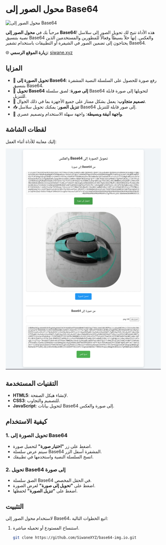 # محول الصور إلى Base64

![محول الصور إلى Base64](https://img.shields.io/badge/Base64-Image_Converter-brightgreen)

مرحباً بك في **محول الصور إلى Base64**! هذه الأداة تتيح لك تحويل الصور إلى سلاسل نصية بتنسيق Base64 والعكس. إنها حلاً بسيطاً وفعالاً للمطورين والمستخدمين الذين يحتاجون إلى تضمين الصور في الشيفرة أو التطبيقات باستخدام تشفير Base64.

🌐 **زيارة الموقع الرسمي**: [siwane.xyz](https://siwane.xyz)

## المزايا

- 🔄 **تحويل الصورة إلى Base64**: رفع صورة للحصول على السلسلة النصية المشفرة بتنسيق Base64.
- 🔄 **تحويل Base64 إلى صورة**: لصق سلسلة Base64 لتحويلها إلى صورة قابلة للتنزيل.
- 📱 **تصميم متجاوب**: يعمل بشكل ممتاز على جميع الأجهزة بما في ذلك الجوال.
- 📥 **تنزيل الصور**: يمكنك تحويل سلاسل Base64 إلى صور قابلة للتنزيل.
- 🎨 **واجهة أنيقة وبسيطة**: واجهة سهلة الاستخدام وتصميم عصري.

## لقطات الشاشة

إليك معاينة للأداة أثناء العمل:

![Screenshot](https://raw.githubusercontent.com/SiwaneXYZ/base64-img.io/refs/heads/main/Screenshot.png)

## التقنيات المستخدمة

- **HTML5**: لإنشاء هيكل الصفحة.
- **CSS3**: للتصميم والتجاوب.
- **JavaScript**: لتحويل بيانات Base64 إلى صورة والعكس.

## كيفية الاستخدام

### 1. تحويل الصورة إلى Base64
- اضغط على زر **"اختيار صورة"** لتحميل صورة.
- سيتم عرض سلسلة Base64 المشفرة أسفل الزر.
- انسخ السلسلة النصية واستخدمها في تطبيقك.

### 2. تحويل Base64 إلى صورة
- الصق سلسلة Base64 في الحقل المخصص.
- اضغط على **"تحويل إلى صورة"** لعرض الصورة.
- اضغط على **"تنزيل الصورة"** لحفظها.

## التثبيت

لاستخدام محول الصور إلى Base64، اتبع الخطوات التالية:

1. استنساخ المستودع أو تحميله مباشرة.
   
   ```bash
   git clone https://github.com/SiwaneXYZ/base64-img.io.git
